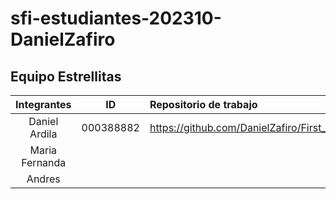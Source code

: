 # sfi-estudiantes-202310-DanielZafiro

## Equipo Estrellitas

|Integrantes | ID | Repositorio de trabajo |
|:-----------:|:------:|:-----|
|Daniel Ardila | 000388882 | https://github.com/DanielZafiro/First_RaspPico_Project |
|Maria Fernanda | | |
|Andres | | |

